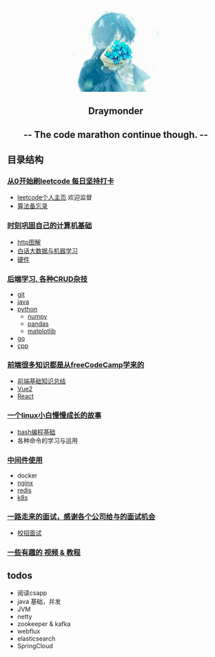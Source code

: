 <p align="center"><img alt="逐梦少年" src="./imgs/profile.png" width="200px" height="200px">
</p>
<h2 align="center">
Draymonder 
</h2>
<h2 align="center">
-- The code marathon continue though. --
</h2>

## 目录结构
### [从0开始刷leetcode 每日坚持打卡](./algorithm)   
  - [leetcode个人主页](https://leetcode-cn.com/u/draymonders/)  欢迎监督 
  - [算法备忘录](./algorithm/readme.md)

### [时刻巩固自己的计算机基础](./cs_base)
  - [http图解](./cs_base/http/图解http.md)
  - [白话大数据与机器学习](https://github.com/Draymonders/Code-Life/issues/35)
  - [硬件](./cs_base/硬件/vedio.md)

### [后端学习, 各种CRUD杂技](./backend)
  - [git](./backend/git/git.md)
  - [java](./backend/java)
  - [python](./backend/python)
    - [numpy](https://github.com/Draymonders/Code-Life/issues/13)
    - [pandas](https://github.com/Draymonders/Code-Life/issues/15)
    - [matplotlib](https://github.com/Draymonders/Code-Life/issues/16)
  - [go](./backend/go)
  - [cpp](./backend/cpp)

### [前端很多知识都是从freeCodeCamp学来的](./frontend)
  - [前端基础知识总结](./frontend/freeCodeCamp)
  - [Vue2](./frontend/Vue)
  - [React](./frontend/React)

### [一个linux小白慢慢成长的故事](./linux)
  - [bash编程基础](./linux/bash/) 
  - 各种命令的学习与运用

### [中间件使用](./middleware)
  - docker
  - [nginx](./middleware/nginx/)
  - [redis](./middleware/redis/)
  - [k8s](./middleware/k8s/)

### [一路走来的面试，感谢各个公司给与的面试机会 ](./interview)
  - [校招面试](./interview/interview.md)

### [一些有趣的 视频 & 教程](./resources)
  
## todos
- 阅读csapp
- java 基础，并发
- JVM
- netty
- zookeeper & kafka
- webflux
- elasticsearch
- SpringCloud